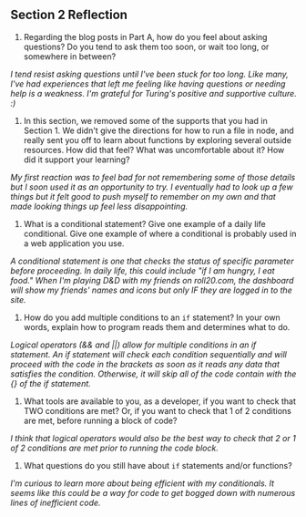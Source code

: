 ## Section 2 Reflection

1. Regarding the blog posts in Part A, how do you feel about asking questions? Do you tend to ask them too soon, or wait too long, or somewhere in between?

_I tend resist asking questions until I've been stuck for too long. Like many, I've had experiences that left me feeling like having questions or needing help is a weakness. I'm grateful for Turing's positive and supportive culture. :)_

1. In this section, we removed some of the supports that you had in Section 1. We didn't give the directions for how to run a file in node, and really sent you off to learn about functions by exploring several outside resources. How did that feel? What was uncomfortable about it? How did it support your learning?

_My first reaction was to feel bad for not remembering some of those details but I soon used it as an opportunity to try. I eventually had to look up a few things but it felt good to push myself to remember on my own and that made looking things up feel less disappointing._

1. What is a conditional statement? Give one example of a daily life conditional. Give one example of where a conditional is probably used in a web application you use.

_A conditional statement is one that checks the status of specific parameter before proceeding. In daily life, this could include "if I am hungry, I eat food." When I'm playing D&D with my friends on roll20.com, the dashboard will show my friends' names and icons but only IF they are logged in to the site._

1. How do you add multiple conditions to an `if` statement? In your own words, explain how to program reads them and determines what to do.

_Logical operators (&& and ||) allow for multiple conditions in an if statement. An if statement will check each condition sequentially and will proceed with the code in the brackets as soon as it reads any data that satisfies the condition. Otherwise, it will skip all of the code contain with the {} of the if statement._

1. What tools are available to you, as a developer, if you want to check that TWO conditions are met? Or, if you want to check that 1 of 2 conditions are met, before running a block of code?

_I think that logical operators would also be the best way to check that 2 or 1 of 2 conditions are met prior to running the code block._

1. What questions do you still have about `if` statements and/or functions?

_I'm curious to learn more about being efficient with my conditionals. It seems like this could be a way for code to get bogged down with numerous lines of inefficient code._
